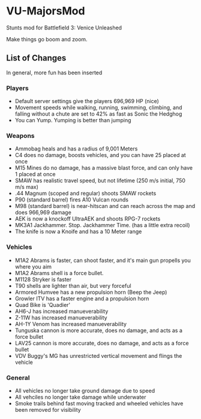 # VU-MajorsMod
Stunts mod for Battlefield 3: Venice Unleashed

Make things go boom and zoom.

## List of Changes
In general, more fun has been inserted

### Players
- Default server settings give the players 696,969 HP (nice)
- Movement speeds while walking, running, swimming, climbing, and falling without a chute are set to 42% as fast as Sonic the Hedghog
- You can Yump. Yumping is better than jumping

### Weapons
- Ammobag heals and has a radius of 9,001 Meters
- C4 does no damage, boosts vehicles, and you can have 25 placed at once
- M15 Mines do no damage, has a massive blast force, and can only have 1 placed at once
- SMAW has realistic travel speed, but not lifetime (250 m/s initial, 750 m/s max)
- .44 Magnum (scoped and regular) shoots SMAW rockets
- P90 (standard barrel) fires A10 Vulcan rounds
- M98 (standard barrel) is near-hitscan and can reach across the map and does 966,969 damage
- AEK is now a knockoff UltraAEK and shoots RPG-7 rockets
- MK3A1 Jackhammer. Stop. Jackhammer Time. (has a little extra recoil)
- The knife is now a Knoife and has a 10 Meter range

### Vehicles
- M1A2 Abrams is faster, can shoot faster, and it's main gun propells you where you aim
- M1A2 Abrams shell is a force bullet.
- M1128 Stryker is faster
- T90 shells are lighter than air, but very forceful
- Armored Humvee has a new propulsion horn (Beep the Jeep)
- Growler ITV has a faster engine and a propulsion horn
- Quad Bike is 'Quadier'
- AH6-J has increased manueverability
- Z-11W has increased manueverability
- AH-1Y Venom has increased manueverability
- Tunguska cannon is more accurate, does no damage, and acts as a force bullet
- LAV25 cannon is more accurate, does no damage, and acts as a force bullet
- VDV Buggy's MG has unrestricted vertical movement and flings the vehicle


### General
- All vehicles no longer take ground damage due to speed
- All vehciles no longer take damage while underwater
- Smoke trails behind fast moving tracked and wheeled vehicles have been removed for visibility
